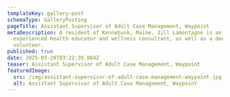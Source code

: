 ```yaml
---
templateKey: gallery-post
schemaType: GalleryPosting
pageTitle: Assistant Supervisor of Adult Case Management, Waypoint
metaDescription: A resident of Kennebunk, Maine, Jill Lamontagne is an
  experienced health educator and wellness consultant, as well as a dedicated
  volunteer.
published: true
date: 2025-03-28T03:22:39.884Z
teaser: Assistant Supervisor of Adult Case Management, Waypoint
featuredImage:
  src: /img/assistant-supervisor-of-adult-case-management-waypoint.jpg
  alt: Assistant Supervisor of Adult Case Management, Waypoint
---
```

